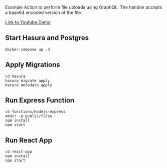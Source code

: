 Example Action to perform file uploads using GraphQL. The handler accepts a base64 encoded version of the file.

[Link to Youtube Demo](https://www.youtube.com/watch?v=mipb4N6ZzfM)

## Start Hasura and Postgres

```
docker-compose up -d
```

## Apply Migrations

```
cd hasura
hasura migrate apply
hasura metadata apply
```

## Run Express Function

```
cd functions/nodejs-express
mkdir -p public/files
npm install
npm start
```

## Run React App

```
cd react-app
npm install
npm start
```